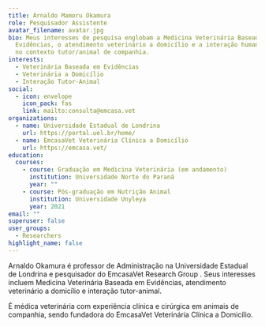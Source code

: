 ```yaml
---
title: Arnaldo Mamoru Okamura
role: Pesquisador Assistente
avatar_filename: avatar.jpg
bio: Meus interesses de pesquisa englobam a Medicina Veterinária Baseada em
  Evidências, o atendimento veterinário a domicílio e a interação humano-animal
  no contexto tutor/animal de companhia.
interests:
  - Veterinária Baseada em Evidências
  - Veterinária a Domicílio
  - Interação Tutor-Animal
social:
  - icon: envelope
    icon_pack: fas
    link: mailto:consulta@emcasa.vet
organizations:
  - name: Universidade Estadual de Londrina
    url: https://portal.uel.br/home/
  - name: EmcasaVet Veterinária Clínica a Domicílio
    url: https://emcasa.vet/
education:
  courses:
    - course: Graduação em Medicina Veterinária (em andamento)
      institution: Universidade Norte do Paraná
      year: ""
    - course: Pós-graduação em Nutrição Animal
      institution: Universidade Unyleya
      year: 2021
email: ""
superuser: false
user_groups:
  - Researchers
highlight_name: false
---
```

Arnaldo Okamura é professor de Administração na Universidade Estadual de Londrina e pesquisador do EmcasaVet Research Group . Seus interesses incluem Medicina Veterinária Baseada em Evidências, atendimento veterinário a domicílio e interação tutor-animal. 

É médica veterinária com experiência clínica e cirúrgica em animais de companhia, sendo fundadora do EmcasaVet Veterinária Clínica a Domicílio.
